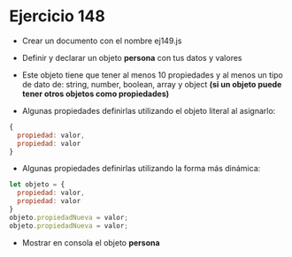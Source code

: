 # Ejercicio 148

* Crear un documento con el nombre ej149.js
* Definir y declarar un objeto **persona** con tus datos y valores
* Este objeto tiene que tener al menos 10 propiedades y al menos un tipo de dato de: string, number, boolean, array y object **(si un objeto puede tener otros objetos como propiedades)**

* Algunas propiedades definirlas utilizando el objeto literal al asignarlo:
```js
{
  propiedad: valor,
  propiedad: valor
}
```

* Algunas propiedades definirlas utilizando la forma más dinámica:
```js
let objeto = {
  propiedad: valor,
  propiedad: valor
}
objeto.propiedadNueva = valor;
objeto.propiedadNueva = valor;
```

* Mostrar en consola el objeto **persona**